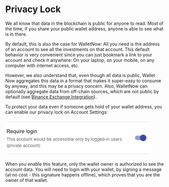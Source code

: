 # Privacy Lock

We all know that data in the blockchain is public for anyone to read. Most of the time, if you share your public wallet address, anyone is able to see what is in there.

By default, this is also the case for WalletNow: All you need is the address of an account to see all the investments on that account. This default behavior is very convenient since you can just bookmark a link to your account and check it anywhere: On your laptop, on your mobile, on any computer with internet access, etc.

However, we also understand that, even though all data is public, Wallet Now aggregates this data in a format that makes it super-easy to consume by anyway, and this may be a privacy concern. Also, WalletNow can optionally aggregate data from off-chain sources, which are not public by default \(see [Binance Exchange  Integration](binance-exchange-integration.md)\).

To protect  your data even if someone gets hold of your wallet address, you can enable our privacy lock on Account Settings:

![](../.gitbook/assets/privacylock.png)

When you enable this feature, only the wallet owner is authorized to see the account data. You will need to login with your wallet, by signing a message \(at no cost - this signature happens offline\), which proves that you are the owner of that wallet.



